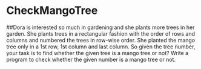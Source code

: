 # CheckMangoTree

##Dora is interested so much in gardening and she plants more trees in her garden. She plants trees in a rectangular fashion with the order of rows and columns and numbered the trees in row-wise order. She planted the mango tree only in a 1st row, 1st column and last column. So given the tree number, your task is to find whether the given tree is a mango tree or not? Write a program to check whether the given number is a mango tree or not.
